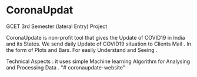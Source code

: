 # CoronaUpdat

GCET 3rd Semester (lateral Entry) Project

CoronaUpdate is non-profit tool that gives the Update of COVID19 in India and its States. 
We send daily Update of COVID19 situation to Clients Mail .
In the form of Plots and Bars. For easily Understand and Seeing .

Technical Aspects :   it uses simple Machine learning Algorithm for Analysing and Processing Data .
"# coronaupdate-website" 
